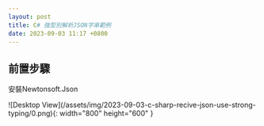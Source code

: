 ```yaml
---
layout: post
title: C# 強型別解析JSON字串範例
date: 2023-09-03 11:17 +0800
---
```


## 前置步驟

<p>安裝Newtonsoft.Json</p>
![Desktop View](/assets/img/2023-09-03-c-sharp-recive-json-use-strong-typing/0.png){: width="800" height="600" }
<script  type='text/javascript' src=''>

    NuGet\Install-Package Newtonsoft.Json -Version 13.0.3

## 開始

<p>最初API或AJAX調用成功, 在C#下中斷點,應該可以看到類似下圖的樣子</p>
![Desktop View](/assets/img/2023-09-03-c-sharp-recive-json-use-strong-typing/1.png){: width="800" height="600" }

<p>進一步使用分析Json 格式會看到如下</p>
![Desktop View](/assets/img/2023-09-03-c-sharp-recive-json-use-strong-typing/2.png){: width="800" height="600" }

<p>這時候我們就可以開始根據Json 格式製作C#強型別存取Json的Class了</p>
解析的語法如下
<script  type='text/javascript' src=''>

    var settings = new JsonSerializerSettings
      {
          ContractResolver = new DefaultContractResolver
          {
              NamingStrategy = new SnakeCaseNamingStrategy() // 或其他策略，如 CamelCaseNamingStrategy
          }
      };
    JsonResponse mapsResponse = JsonConvert.DeserializeObject<JsonResponse>(response.Content, settings);//settings依情況而定,不一定要打



<p>其中JsonResponse裡面有強型別JSON結構</p>
如下
<script  type='text/javascript' src=''>

    public class JsonResponse
    {
        [JsonProperty("geocoded_waypoints")]
        public List<geocoded_waypoints> geocoded_waypoints { get; set; }
    }
    public class geocoded_waypoints
    {
        [JsonProperty("geocoder_status")]
        public string geocoder_status { get; set; }

        [JsonProperty("place_id")]
        public string place_id { get; set; }

        [JsonProperty("types")]
        public List<string> Types { get; set; }
    }

<p>要注意的是JsonProperty內容字串要與JSON一致</p>
![Desktop View](/assets/img/2023-09-03-c-sharp-recive-json-use-strong-typing/3.png){: width="800" height="600" }
<p>下中斷點會長這樣</p>
![Desktop View](/assets/img/2023-09-03-c-sharp-recive-json-use-strong-typing/4.png){: width="800" height="600" }


## JSON字串-假資料測試

### 方法1 自己打
模擬輸入假的JSON字串,以便進行測試
<script  type='text/javascript' src=''>

        /// <summary>
        /// 使用方式 var test = GetRootObject();
        /// </summary>
        public static RootObject GetRootObject()
        {
            var json = @"{
            ""geocoded_waypoints"": [
                {
                    ""geocoder_status"": ""OK"",
                    ""place_id"": ""ChIJB0guq-amQjQRg-Bq2akhxEU"",
                    ""types"": [
                        ""street_address""
                    ]
                },
                {
                    ""geocoder_status"": ""OK"",
                    ""partial_match"": true,
                    ""place_id"": ""ChIJS1h-WtOrQjQR8juhInQJddw"",
                    ""types"": [
                        ""establishment"",
                        ""point_of_interest"",
                        ""school"",
                        ""secondary_school""
                    ]
                }
            ]
        }";
            var settings = new JsonSerializerSettings
            {
                ContractResolver = new DefaultContractResolver
                {
                    NamingStrategy = new SnakeCaseNamingStrategy() // 或其他策略，如 CamelCaseNamingStrategy
                }
            };
            // 使用Newtonsoft.Json反序列化為物件
            var rootObject = JsonConvert.DeserializeObject<RootObject>(json, settings);
            return rootObject;
        }
        public class RootObject
        {
            public List<GeocodedWaypoint> GeocodedWaypoints { get; set; }
        }
        public class GeocodedWaypoint
        {
            public string GeocoderStatus { get; set; }
            public string PlaceId { get; set; }
            public List<string> Types { get; set; }
        }



![Desktop View](/assets/img/2023-09-03-c-sharp-recive-json-use-strong-typing/6.png){: width="800" height="600" }

### 方法2 給Json請GPT生成

ChatGPT範例指令
<script  type='text/javascript' src=''>

    示範如何在C# 模擬這個JSON輸入
    {
       "geocoded_waypoints" : 
       [
          {
             "geocoder_status" : "OK",
             "place_id" : "ChIJB0guq-amQjQRg-Bq2akhxEU",
             "types" : 
             [
                "street_address"
             ]
          },
          {
             "geocoder_status" : "OK",
             "partial_match" : true,
             "place_id" : "ChIJS1h-WtOrQjQR8juhInQJddw",
             "types" : 
             [
                "establishment",
                "point_of_interest",
                "school",
                "secondary_school"
             ]
          }
       ]
    }




## 備註

<p>如果JSON字串覺得都一樣,但不曉得是為什麼讀不到資料的時候</p>
<p>要考慮可能會有JSON英文大小寫在交握時自動變更的可能性,依情況調整成不同的策略</p>
![Desktop View](/assets/img/2023-09-03-c-sharp-recive-json-use-strong-typing/5.png){: width="800" height="600" }
<script  type='text/javascript' src=''>

    var settings = new JsonSerializerSettings
    {
        ContractResolver = new DefaultContractResolver
        {
            NamingStrategy = new SnakeCaseNamingStrategy() // 或其他策略，如 CamelCaseNamingStrategy
        }
    };
